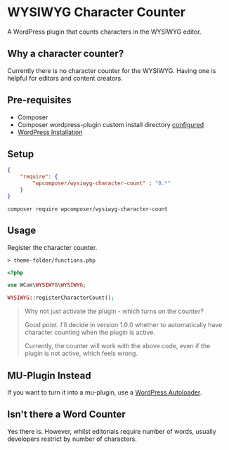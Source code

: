 # WYSIWYG Character Counter

A WordPress plugin that counts characters in the WYSIWYG editor.

## Why a character counter?

Currently there is no character counter for the WYSIWYG. Having one is helpful for 
editors and content creators.

## Pre-requisites

* Composer
* Composer wordpress-plugin custom install directory [configured](https://github.com/composer/installers)
* [WordPress Installation](https://github.com/gemmadlou/WordPress-Composer-Starter)

## Setup

```json
{
    "require": {
        "wpcomposer/wysiwyg-character-count" : "0.*"
    }
}
```

```
composer require wpcomposer/wysiwyg-character-count
```

## Usage

Register the character counter.

```
> theme-folder/functions.php
```
```php
<?php 

use WCom\WYSIWYG\WYSIWYG;

WYSIWYG::registerCharacterCount();
```

> Why not just activate the plugin - which turns on the counter?
> 
> Good point. I'll decide in version 1.0.0 whether
> to automatically have character counting when the plugin is active.
> 
> Currently, the counter will work with the above code, even if the
> plugin is not active, which feels wrong.

## MU-Plugin Instead

If you want to turn it into a mu-plugin,
use a [WordPress Autoloader](https://github.com/ruslankhh/wp-mu-autoloader).

## Isn't there a Word Counter

Yes there is. However, whilst editorials require number of words, usually developers
restrict by number of characters.
